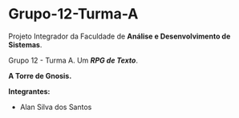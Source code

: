 # Grupo-12-Turma-A
Projeto Integrador da Faculdade de <strong>Análise e Desenvolvimento de Sistemas</strong>.
<p> Grupo 12 - Turma A. Um <em><strong>RPG de Texto</strong></em>. </p>
<p>
<strong>A Torre de Gnosis.</strong>
</p>

<p>
<strong>Integrantes: </strong> <br>
<ul>
<li>Alan Silva dos Santos</li>

</ul>

</p>